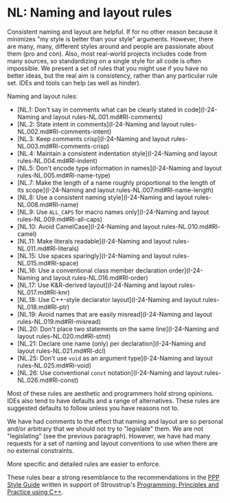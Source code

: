 # <a name="S-naming"></a>NL: Naming and layout rules

Consistent naming and layout are helpful.
If for no other reason because it minimizes "my style is better than your style" arguments.
However, there are many, many, different styles around and people are passionate about them (pro and con).
Also, most real-world projects includes code from many sources, so standardizing on a single style for all code is often impossible.
We present a set of rules that you might use if you have no better ideas, but the real aim is consistency, rather than any particular rule set.
IDEs and tools can help (as well as hinder).

Naming and layout rules:

* [NL.1: Don't say in comments what can be clearly stated in code](I-24-Naming and layout rules-NL.001.md#Rl-comments)
* [NL.2: State intent in comments](I-24-Naming and layout rules-NL.002.md#Rl-comments-intent)
* [NL.3: Keep comments crisp](I-24-Naming and layout rules-NL.003.md#Rl-comments-crisp)
* [NL.4: Maintain a consistent indentation style](I-24-Naming and layout rules-NL.004.md#Rl-indent)
* [NL.5: Don't encode type information in names](I-24-Naming and layout rules-NL.005.md#Rl-name-type)
* [NL.7: Make the length of a name roughly proportional to the length of its scope](I-24-Naming and layout rules-NL.007.md#Rl-name-length)
* [NL.8: Use a consistent naming style](I-24-Naming and layout rules-NL.008.md#Rl-name)
* [NL.9: Use `ALL_CAPS` for macro names only](I-24-Naming and layout rules-NL.009.md#Rl-all-caps)
* [NL.10: Avoid CamelCase](I-24-Naming and layout rules-NL.010.md#Rl-camel)
* [NL.11: Make literals readable](I-24-Naming and layout rules-NL.011.md#Rl-literals)
* [NL.15: Use spaces sparingly](I-24-Naming and layout rules-NL.015.md#Rl-space)
* [NL.16: Use a conventional class member declaration order](I-24-Naming and layout rules-NL.016.md#Rl-order)
* [NL.17: Use K&R-derived layout](I-24-Naming and layout rules-NL.017.md#Rl-knr)
* [NL.18: Use C++-style declarator layout](I-24-Naming and layout rules-NL.018.md#Rl-ptr)
* [NL.19: Avoid names that are easily misread](I-24-Naming and layout rules-NL.019.md#Rl-misread)
* [NL.20: Don't place two statements on the same line](I-24-Naming and layout rules-NL.020.md#Rl-stmt)
* [NL.21: Declare one name (only) per declaration](I-24-Naming and layout rules-NL.021.md#Rl-dcl)
* [NL.25: Don't use `void` as an argument type](I-24-Naming and layout rules-NL.025.md#Rl-void)
* [NL.26: Use conventional `const` notation](I-24-Naming and layout rules-NL.026.md#Rl-const)

Most of these rules are aesthetic and programmers hold strong opinions.
IDEs also tend to have defaults and a range of alternatives.
These rules are suggested defaults to follow unless you have reasons not to.

We have had comments to the effect that naming and layout are so personal and/or arbitrary that we should not try to "legislate" them.
We are not "legislating" (see the previous paragraph).
However, we have had many requests for a set of naming and layout conventions to use when there are no external constraints.

More specific and detailed rules are easier to enforce.

These rules bear a strong resemblance to the recommendations in the [PPP Style Guide](http://www.stroustrup.com/Programming/PPP-style.pdf)
written in support of Stroustrup's [Programming: Principles and Practice using C++](http://www.stroustrup.com/programming.html).

